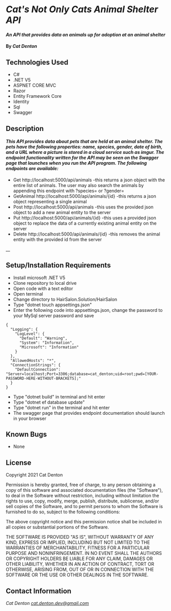 # _Cat's Not Only Cats Animal Shelter API_

#### _An API that provides data on animals up for adoption at an animal shelter_

#### By _**Cat Denton**_

## Technologies Used

* C#
* .NET V5
* ASPNET CORE MVC
* Razor
* Entity Framework Core
* Identity
* Sql
* Swagger

## Description

#### _This API provides data about pets that are held at an animal shelter. The pets have the following properties: name, species, gender, date of birth, and a URL where a picture is stored in a cloud service such as imgur. The endpoint functionality written for the API may be seen on the Swagger page that launches when you run the API program. The following endpoints are available:_

* Get http://localhost:5000/api/animals -this returns a json object with the entire list of animals. The user may also search the animals by appending this endpoint with ?species= or ?gender=
* GetAnimal http://localhost:5000/api/animals/{id} -this returns a json object representing a single animal
* Post http://localhost:5000/api/animals -this uses the provided json object to add a new animal entity to the server
* Put http://localhost:5000/api/animals/{id} -this uses a provided json object to replace the data of a currently existing animal entity on the server
* Delete http://localhost:5000/api/animals/{id} -this removes the animal entity with the provided id from the server

__


## Setup/Installation Requirements

* Install microsoft .NET V5
* Clone repository to local drive
* Open code with a text editor
* Open terminal
* Change directory to HairSalon.Solution/HairSalon
* Type "dotnet touch appsettings.json"
* Enter the following code into appsettings.json, change the password to your MySql server password and save
```
{
  "Logging": {
    "LogLevel": {
      "Default": "Warning",
      "System": "Information",
      "Microsoft": "Information"
    }
  },
  "AllowedHosts": "*",
  "ConnectionStrings": {
    "DefaultConnection": "Server=localhost;Port=3306;database=cat_denton;uid=root;pwd=[YOUR-PASSWORD-HERE-WITHOUT-BRACKETS];"
  }
}
```
* Type "dotnet build" in terminal and hit enter
* Type "dotnet ef database update"
* Type "dotnet run" in the terminal and hit enter
* The swagger page that provides endpoint documentation should launch in your browser

## Known Bugs

* None

## License

Copyright 2021 Cat Denton

Permission is hereby granted, free of charge, to any person obtaining a copy of this software and associated documentation files (the "Software"), to deal in the Software without restriction, including without limitation the rights to use, copy, modify, merge, publish, distribute, sublicense, and/or sell copies of the Software, and to permit persons to whom the Software is furnished to do so, subject to the following conditions:

The above copyright notice and this permission notice shall be included in all copies or substantial portions of the Software.

THE SOFTWARE IS PROVIDED "AS IS", WITHOUT WARRANTY OF ANY KIND, EXPRESS OR IMPLIED, INCLUDING BUT NOT LIMITED TO THE WARRANTIES OF MERCHANTABILITY, FITNESS FOR A PARTICULAR PURPOSE AND NONINFRINGEMENT. IN NO EVENT SHALL THE AUTHORS OR COPYRIGHT HOLDERS BE LIABLE FOR ANY CLAIM, DAMAGES OR OTHER LIABILITY, WHETHER IN AN ACTION OF CONTRACT, TORT OR OTHERWISE, ARISING FROM, OUT OF OR IN CONNECTION WITH THE SOFTWARE OR THE USE OR OTHER DEALINGS IN THE SOFTWARE.



## Contact Information

_Cat Denton <cat.denton.dev@gmail.com>_
